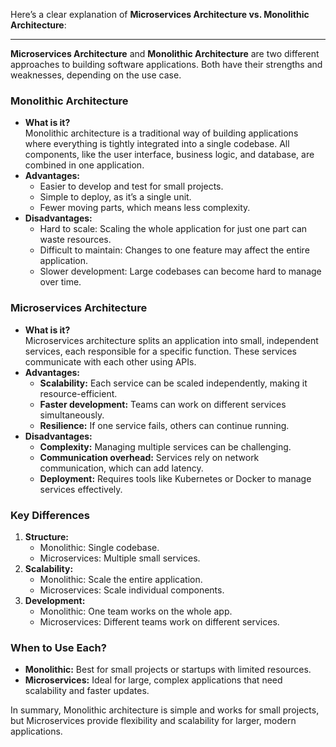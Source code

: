 Here’s a clear explanation of **Microservices Architecture vs. Monolithic Architecture**:

---

**Microservices Architecture** and **Monolithic Architecture** are two different approaches to building software applications. Both have their strengths and weaknesses, depending on the use case.

### **Monolithic Architecture**
- **What is it?**  
   Monolithic architecture is a traditional way of building applications where everything is tightly integrated into a single codebase. All components, like the user interface, business logic, and database, are combined in one application.
- **Advantages:**  
   - Easier to develop and test for small projects.
   - Simple to deploy, as it’s a single unit.
   - Fewer moving parts, which means less complexity.
- **Disadvantages:**  
   - Hard to scale: Scaling the whole application for just one part can waste resources.
   - Difficult to maintain: Changes to one feature may affect the entire application.
   - Slower development: Large codebases can become hard to manage over time.

### **Microservices Architecture**
- **What is it?**  
   Microservices architecture splits an application into small, independent services, each responsible for a specific function. These services communicate with each other using APIs.
- **Advantages:**  
   - **Scalability:** Each service can be scaled independently, making it resource-efficient.  
   - **Faster development:** Teams can work on different services simultaneously.  
   - **Resilience:** If one service fails, others can continue running.  
- **Disadvantages:**  
   - **Complexity:** Managing multiple services can be challenging.  
   - **Communication overhead:** Services rely on network communication, which can add latency.  
   - **Deployment:** Requires tools like Kubernetes or Docker to manage services effectively.

### **Key Differences**
1. **Structure:**  
   - Monolithic: Single codebase.  
   - Microservices: Multiple small services.
2. **Scalability:**  
   - Monolithic: Scale the entire application.  
   - Microservices: Scale individual components.  
3. **Development:**  
   - Monolithic: One team works on the whole app.  
   - Microservices: Different teams work on different services.

### **When to Use Each?**
- **Monolithic:** Best for small projects or startups with limited resources.  
- **Microservices:** Ideal for large, complex applications that need scalability and faster updates.

In summary, Monolithic architecture is simple and works for small projects, but Microservices provide flexibility and scalability for larger, modern applications.